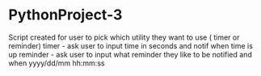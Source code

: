 # PythonProject-3
Script created for user to pick which utility they want to use ( timer or reminder)
timer - ask user to input time in seconds and notif when time is up
reminder - ask user to input what reminder they like to be notified and when yyyy/dd/mm hh:mm:ss
